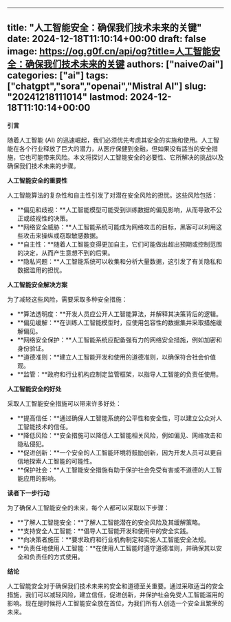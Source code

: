
---
title: "人工智能安全：确保我们技术未来的关键"
date: 2024-12-18T11:10:14+00:00
draft: false
image: https://og.g0f.cn/api/og?title=人工智能安全：确保我们技术未来的关键
authors: ["naiveのai"]
categories: ["ai"]
tags: ["chatgpt","sora","openai","Mistral AI"]
slug: "20241218111014"
lastmod: 2024-12-18T11:10:14+00:00
---
**引言**

随着人工智能 (AI) 的迅速崛起，我们必须优先考虑其安全的实施和使用。人工智能在各个行业释放了巨大的潜力，从医疗保健到金融，但如果没有适当的安全措施，它也可能带来风险。本文将探讨人工智能安全的必要性、它所解决的挑战以及确保我们技术未来的步骤。

**人工智能安全的重要性**

人工智能算法的复杂性和自主性引发了对潜在安全风险的担忧。这些风险包括：

- **偏见和歧视：**人工智能模型可能受到训练数据的偏见影响，从而导致不公正或歧视性的决策。
- **网络安全威胁：**人工智能系统可能成为网络攻击的目标，黑客可以利用这些攻击来操纵或窃取敏感数据。
- **自主性：**随着人工智能变得更加自主，它们可能做出超出预期或控制范围的决定，从而产生意想不到的后果。
- **隐私问题：**人工智能系统可以收集和分析大量数据，这引发了有关隐私和数据滥用的担忧。

**人工智能安全解决方案**

为了减轻这些风险，需要采取多种安全措施：

- **算法透明度：**开发人员应公开人工智能算法，并解释其决策背后的逻辑。
- **偏见缓解：**在训练人工智能模型时，应使用包容性的数据集并采取措施缓解偏见。
- **网络安全保护：**人工智能系统应配备强有力的网络安全措施，例如加密和身份验证。
- **道德准则：**建立人工智能开发和使用的道德准则，以确保符合社会价值观。
- **监管：**政府和行业机构应制定监管框架，以指导人工智能的负责任使用。

**人工智能安全的好处**

采取人工智能安全措施可以带来许多好处：

- **提高信任：**通过确保人工智能系统的公平性和安全性，可以建立公众对人工智能技术的信任。
- **降低风险：**安全措施可以降低人工智能相关风险，例如偏见、网络攻击和隐私侵犯。
- **促进创新：**一个安全的人工智能环境将鼓励创新，因为开发人员可以更自信地探索人工智能的可能性。
- **保护社会：**人工智能安全措施有助于保护社会免受有害或不道德的人工智能应用的影响。

**读者下一步行动**

为了确保人工智能安全的未来，每个人都可以采取以下步骤：

- **了解人工智能安全：**了解人工智能潜在的安全风险及其缓解策略。
- **支持安全人工智能：**倡导人工智能开发和使用中的安全实践。
- **向决策者施压：**要求政府和行业机构制定和实施人工智能安全法规。
- **负责任地使用人工智能：**在使用人工智能时遵守道德准则，并确保其以安全和负责任的方式使用。

**结论**

人工智能安全对于确保我们技术未来的安全和道德至关重要。通过采取适当的安全措施，我们可以减轻风险，建立信任，促进创新，并保护社会免受人工智能滥用的影响。现在是时候将人工智能安全放在首位，为我们所有人创造一个安全且繁荣的未来。
